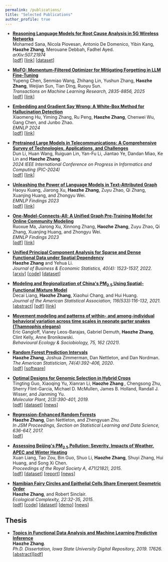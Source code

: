 ```yaml
---
permalink: /publications/
title: "Selected Publications"
author_profile: true
---
```


<!--
* <b> [DeepJSON: A Comprehensive Benchmark for Evaluating Structured JSON Extraction in Large Language Models]()</b> 
<br>Jing Li, Zhicheng Zhou, Zhijie Sun, Suming Qiu, Junjie Huang, Linyuan Qiu, Binfan Zheng, <b>Haozhe Zhang</b>, Weijian Sun, Jiantao Ye, Hanting Chen, Yuchuan Tian, Rongqian Zhao, Xin Chen. <br>
<i> arXiv:xxxxx.xxx</i><br>
\[[pdf](https://arxiv.org/pdf/xxxxx.xxx)\]
\[[link](https://arxiv.org/abs/xxxxx.xxx)\]

* <b> [HES-SQL: Hybrid Reasoning for Efficient Text-to-SQL with Strucutural Skeleton Guidance]()</b> 
<br>Jing Li, Suming Qiu, Zhijie Sun, Zhicheng Zhou, Junjie Huang, Linyuan Qiu, Binfan Zheng, Hanting Chen, Yuchuan Tian, <b>Haozhe Zhang</b>, Rongqian Zhao, Weijian Sun, Xin Chen. <br>
<i> arXiv:xxxxx.xxx</i><br>
\[[pdf](https://arxiv.org/pdf/xxxxx.xxx)\]
\[[link](https://arxiv.org/abs/xxxxx.xxx)\]
-->

* <b> [Reasoning Language Models for Root Cause Analysis in 5G Wireless Networks](https://arxiv.org/abs/2507.21974)</b> 
<br>Mohamed Sana, Nicola Piovesan, Antonio De Domenico, Yibin Kang, <b>Haozhe Zhang</b>, Merouane Debbah, Fadhel Ayed. <br>
<i> arXiv:507.21974</i><br>
\[[pdf](https://arxiv.org/pdf/2507.21974)\]
\[[link](https://arxiv.org/abs/2507.21974)\]
\[[dataset](https://huggingface.co/datasets/netop/TeleLogs)\]

* <b> [MoFO: Momentum-Filtered Optimizer for Mitigating Forgetting in LLM Fine-Tuning](https://arxiv.org/abs/2407.20999v3)</b> <br>
Yupeng Chen, Senmiao Wang, Zhihang Lin, Yushun Zhang, <b>Haozhe Zhang</b>, Weijian Sun, Tian Ding, Ruoyu Sun. <br>
<i> Transactions on Machine Learning Research, 2835-8856, 2025</i><br>
\[[pdf](https://arxiv.org/pdf/2407.20999v3)\]
\[[link](https://arxiv.org/abs/2407.20999v3)\]

* <b> [Embedding and Gradient Say Wrong: A White-Box Method for Hallucination Detection](https://aclanthology.org/2024.emnlp-main.116)</b> <br>
Xiaomeng Hu, Yiming Zhang, Ru Peng, <b>Haozhe Zhang</b>, Chenwei Wu, Gang Chen, and Junbo Zhao. <br>
<i> EMNLP 2024</i><br>
 \[[pdf](https://aclanthology.org/2023.findings-emnlp.565.pdf)\]
\[[link](https://aclanthology.org/2024.emnlp-main.116)\]

* <b> [Pretrained Large Models in Telecommunications: A Comprehensive Survey of Technologies, Applications, and Challenges](https://ieeexplore.ieee.org/abstract/document/10892745)</b> <br>
Dun Li, Huan Wang, Ruiguan Lin, Yan-Fu Li, Jiantao Ye, Dandan Miao, Ke Lin and <b>Haozhe Zhang</b>. <br>
<i> 2024 IEEE International Conference on Progress in Informatics and Computing (PIC-2024)</i><br>
 \[[pdf](https://ieeexplore.ieee.org/stamp/stamp.jsp?tp=&arnumber=10892745)\]
\[[link](https://ieeexplore.ieee.org/abstract/document/10892745)\]

* <b> [Unleashing the Power of Language Models in Text-Attributed Graph](https://aclanthology.org/2023.findings-emnlp.565/)</b> <br>
Haoyu Kuang, Jiarong Xu, <b> Haozhe Zhang</b>, Zuyu Zhao, Qi Zhang, Xuanjing Huang, and Zhongyu Wei. <br>
<i> EMNLP Findings 2023 </i><br>
 \[[pdf](https://aclanthology.org/2023.findings-emnlp.565.pdf)\]
\[[link](https://aclanthology.org/2023.findings-emnlp.565/)\]

* <b> [One-Model-Connects-All: A Unified Graph Pre-Training Model for Online Community Modeling](https://aclanthology.org/2023.findings-emnlp.1003/)</b> <br>
Ruoxue Ma, Jiarong Xu, Xinnong Zhang, <b> Haozhe Zhang</b>, Zuyu Zhao, Qi Zhang, Xuanjing Huang, and Zhongyu Wei. <br>
<i> EMNLP Findings 2023 </i><br>
 \[[pdf](https://aclanthology.org/2023.findings-emnlp.1003.pdf)\]
\[[link](https://aclanthology.org/2023.findings-emnlp.1003/)\]

* <b> [Unified Principal Component Analysis for Sparse and Dense Functional Data under Spatial Dependency](https://www.tandfonline.com/doi/full/10.1080/07350015.2021.1938085)</b> <br>
<b> Haozhe Zhang</b> and Yehua Li. <br>
<i> Journal of Business & Economic Statistics, 40(4): 1523-1537, 2022.</i><br>
\[[arxiv](https://arxiv.org/pdf/2006.13489.pdf)\]
\[[code](https://github.com/haozhestat/spatialFDA)\]
\[[dataset](https://www.gov.uk/government/statistical-data-sets/price-paid-data-downloads)\]

* <b>[Modeling and Regionalization of China's PM$_{2.5}$ Using Spatial-Functional Mixture Model](https://amstat.tandfonline.com/doi/full/10.1080/01621459.2020.1764363#.XrLsFxNKjOQ)</b><br>
Decai Liang, <b>Haozhe Zhang</b>, Xiaohui Chang, and Hui Huang.<br>
<i> Journal of the American Statistical Association, 116(533):116-132, 2021. </i><br>
\[[abstract](https://ww2.amstat.org/meetings/jsm/2019/onlineprogram/AbstractDetails.cfm?abstractid=302893)\]
 \[[pdf](https://www.researchgate.net/profile/Xiaohui_Chang/publication/340663289_Modeling_and_Regionalization_of_China's_PM_25_Using_Spatial-Functional_Mixture_Models/links/5e97e6c0a6fdcca7891c2d23/Modeling-and-Regionalization-of-Chinas-PM-25-Using-Spatial-Functional-Mixture-Models.pdf)\]
 \[[link](https://amstat.tandfonline.com/doi/full/10.1080/01621459.2020.1764363#.XrLsFxNKjOQ)\]

* <b>[Movement modeling and patterns of within- and among-individual behavioral variation across time scales in neonate garter snakes (Thamnophis elegans)](https://link.springer.com/article/10.1007/s00265-021-03099-w)</b> <br>
Eric Gangloff, Vianey Leos-Barajas, Gabriel Demuth, <b>Haozhe Zhang</b>, Clint Kelly, Anne Bronikowski. <br>
<i> Behavioural Ecology & Sociobiology, 75, 162 (2021). </i><br>

* <b>[Random Forest Prediction Intervals](http://haozhestat.github.io/files/manuscript_RFIntervals_FinalVersion.pdf)</b> <br>
<b>Haozhe Zhang</b>, Joshua Zimmerman, Dan Nettleton, and Dan Nordman.<br> 
 <i>The American Statistician, 74(4):392-406, 2020</i>.  <br>
 \[[pdf](http://haozhestat.github.io/files/manuscript_RFIntervals_FinalVersion.pdf)\]
\[[software](https://cran.r-project.org/web/packages/rfinterval/rfinterval.pdf)\] <br>
<!-- ![Download Count](https://cranlogs.r-pkg.org/badges/grand-total/rfinterval?color=brightgreen) -->
 
* <b>[Optimal Designs for Genomic Selection in Hybrid Crops](http://haozhestat.github.io/files/1-s2.0-S1674205219300024-main.pdf)</b> <br>
Tingting Guo, Xiaoqing Yu, Xianran Li, <b> Haozhe Zhang </b>, Chengsong Zhu, Sherry Flint-Garcia, Michael D. McMullen, James B. Holland, Randall J. Wisser, and Jianming Yu. <br>
 <i> Molecular Plant, 2(3):390-401, 2019. </i><br>
\[[pdf](http://haozhestat.github.io/files/1-s2.0-S1674205219300024-main.pdf)\]
\[[dataset](https://www.sciencedirect.com/science/article/pii/S1674205219300024#app2)\]
\[[news](https://www.news.iastate.edu/news/2019/02/08/datamininggenomics)\]

 * <b>[Regression-Enhanced Random Forests](https://arxiv.org/pdf/1904.10416.pdf)</b><br>
<b>Haozhe Zhang</b>, Dan Nettleton, and Zhengyuan Zhu. <i> <br>
 In JSM Proceedings, Section on Statistical Learning and Data Science, 636-647, 2017.</i> <br>
 \[[pdf](https://arxiv.org/pdf/1904.10416.pdf)\]
 
* <b>[Assessing Beijing's PM$_{2.5}$ Pollution: Severity, Impacts of Weather, APEC and Winter Heating](http://rspa.royalsocietypublishing.org/content/471/2182/20150257)</b><br>
Xuan Liang, Tao Zou, Bin Guo, Shuo Li, <b>Haozhe Zhang</b>, Shuyi Zhang, Hui Huang, and Song Xi Chen. <i> <br>
Proceedings of the Royal Society A, 471(2182), 2015.</i> <br>
\[[pdf](http://rspa.royalsocietypublishing.org/content/471/2182/20150257)\]
\[[dataset](https://archive.ics.uci.edu/ml/datasets/Beijing+PM2.5+Data)\]
\[[report](http://haozhestat.github.io/files/AirQualityAssessment_201503.pdf)\]
\[[news](http://news.sina.com.cn/zl/zatan/2015-11-12/11214914.shtml)\]

* <b>[Namibian Fairy Circles and Epithelial Cells Share Emergent Geometric Order](https://www.sciencedirect.com/science/article/pii/S1476945X15000069)</b><br>
<b>Haozhe Zhang</b>, and Robert Sinclair. <br> <i>Ecological Complexity, 22:32-35, 2015.</i><br>
\[[pdf](https://www.sciencedirect.com/science/article/pii/S1476945X15000069)\]
\[[code](http://haozhestat.github.io/files/matlab_Namibia.zip)\]
\[[dataset](http://haozhestat.github.io/files/Data_Namibia.zip)\]
\[[demo](http://haozhestat.github.io/files/image_with_centers.jpg)\]
\[[news](https://www.sciencedaily.com/releases/2015/04/150407084848.htm)\]


## Thesis
* <b>[Topics in Functional Data Analysis and Machine Learning Predictive Inference](https://lib.dr.iastate.edu/etd/17626/)</b><br>
<b>Haozhe Zhang</b>.<br>
<i> Ph.D. Dissertation, Iowa State University Digital Repository, 2019. 17626.</i><br>
\[[abstract](https://lib.dr.iastate.edu/etd/17626/)\]\[[pdf](http://haozhestat.github.io/files/Haozhe_Thesis.pdf)\]


